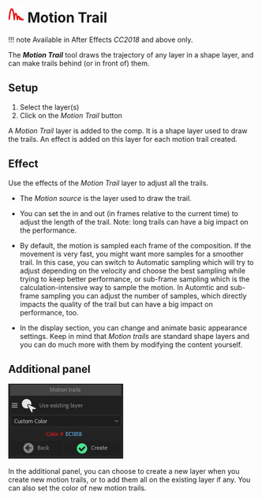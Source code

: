 # ![Motion Trail Icon](img\duik-icons\motiontrail-icon-r.png) Motion Trail

!!! note
    Available in After Effects *CC2018* and above only.


The ***Motion Trail*** tool draws the trajectory of any layer in a shape layer, and can make trails behind (or in front of) them.

## Setup

1. Select the layer(s)
2. Click on the *Motion Trail* button

A *Motion Trail* layer is added to the comp. It is a shape layer used to draw the trails. An effect is added on this layer for each motion trail created.

## Effect

Use the effects of the *Motion Trail* layer to adjust all the trails.

- The *Motion source* is the layer used to draw the trail.

- You can set the in and out (in frames relative to the current time) to adjust the length of the trail.
  Note: long trails can have a big impact on the performance.

- By default, the motion is sampled each frame of the composition. If the movement is very fast, you might want more samples for a smoother trail. In this case, you can switch to Automatic sampling which will try to adjust depending on the velocity and choose the best sampling while trying to keep better performance, or sub-frame sampling which is the calculation-intensive way to sample the motion. In Automtic and sub-frame sampling you can adjust the number of samples, which directly impacts the quality of the trail but can have a big impact on performance, too.

- In the display section, you can change and animate basic appearance settings. Keep in mind that *Motion trails* are standard shape layers and you can do much more with them by modifying the content yourself.

## Additional panel

![](img\duik-screenshots\S-Animation\S-Animation-Tools\MotionTrail-optn.PNG)

In the additional panel, you can choose to create a new layer when you create new motion trails, or to add them all on the existing layer if any.
You can also set the color of new motion trails.
